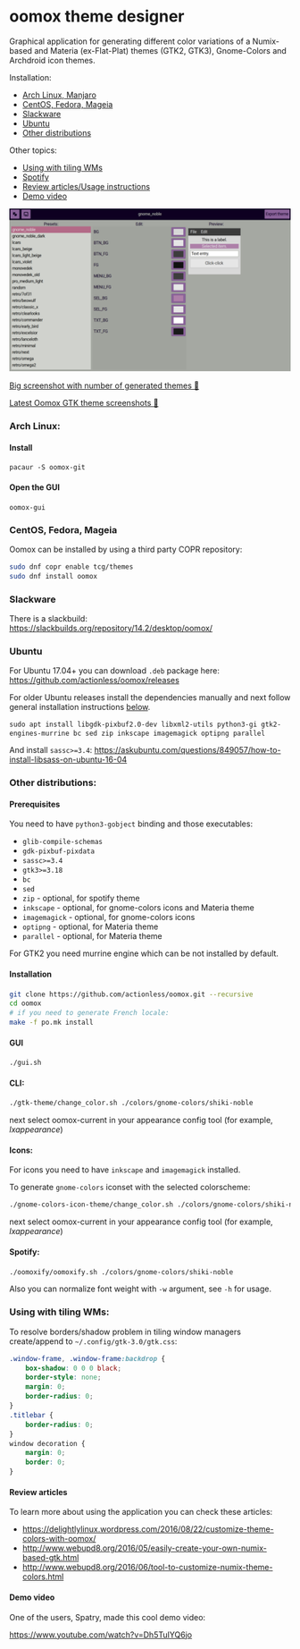 oomox theme designer
=====

Graphical application for generating different color variations of a Numix-based and Materia (ex-Flat-Plat) themes (GTK2, GTK3), Gnome-Colors and Archdroid icon themes.

Installation:
  * [Arch Linux, Manjaro](#arch-linux "")
  * [CentOS, Fedora, Mageia](#centos-fedora-mageia "")
  * [Slackware](#slackware "")
  * [Ubuntu](#ubuntu "")
  * [Other distributions](#other-distributions "")
 
Other topics:
  * [Using with tiling WMs](#using-with-tiling-wms "")
  * [Spotify](#spotify "")
  * [Review articles/Usage instructions](#review-articles "")
  * [Demo video](#demo-video "")


![Screenshot GUI](https://raw.githubusercontent.com/actionless/oomox/master/screenshot_gui.png "Screenshot GUI")

[Big screenshot with number of generated themes 🔗](http://orig15.deviantart.net/e1ee/f/2016/320/1/9/oomox_1_0_rc1_by_actionless-daomhmd.jpg)

[Latest Oomox GTK theme screenshots 🔗](https://github.com/actionless/oomox-gtk-theme/tree/master/screenshots)


### Arch Linux:

#### Install

```
pacaur -S oomox-git
```

#### Open the GUI

```
oomox-gui
```


### CentOS, Fedora, Mageia

Oomox can be installed by using a third party COPR repository:
```bash
sudo dnf copr enable tcg/themes
sudo dnf install oomox
```


### Slackware

There is a slackbuild:
https://slackbuilds.org/repository/14.2/desktop/oomox/


### Ubuntu

For Ubuntu 17.04+ you can download `.deb` package here:
https://github.com/actionless/oomox/releases


For older Ubuntu releases install the dependencies manually and next follow general installation instructions [below](#installation "").

```
sudo apt install libgdk-pixbuf2.0-dev libxml2-utils python3-gi gtk2-engines-murrine bc sed zip inkscape imagemagick optipng parallel
```

And install `sassc>=3.4`: https://askubuntu.com/questions/849057/how-to-install-libsass-on-ubuntu-16-04



### Other distributions:


#### Prerequisites

You need to have `python3-gobject` binding and those executables:
 - `glib-compile-schemas`
 - `gdk-pixbuf-pixdata`
 - `sassc>=3.4`
 - `gtk3>=3.18`
 - `bc`
 - `sed`
 - `zip` - optional, for spotify theme
 - `inkscape` - optional, for gnome-colors icons and Materia theme
 - `imagemagick` - optional, for gnome-colors icons
 - `optipng` - optional, for Materia theme
 - `parallel` - optional, for Materia theme

For GTK2 you need murrine engine which can be not installed by default.

#### Installation

```sh
git clone https://github.com/actionless/oomox.git --recursive
cd oomox
# if you need to generate French locale:
make -f po.mk install
```

#### GUI

```sh
./gui.sh
```


#### CLI:
```sh
./gtk-theme/change_color.sh ./colors/gnome-colors/shiki-noble
```

next select oomox-current in your appearance config tool (for example, _lxappearance_)


#### Icons:

For icons you need to have `inkscape` and `imagemagick` installed.

To generate `gnome-colors` iconset with the selected colorscheme:

```sh
./gnome-colors-icon-theme/change_color.sh ./colors/gnome-colors/shiki-noble
```

next select oomox-current in your appearance config tool (for example, _lxappearance_)


#### Spotify:
```sh
./oomoxify/oomoxify.sh ./colors/gnome-colors/shiki-noble
```

Also you can normalize font weight with `-w` argument, see `-h` for usage.



### Using with tiling WMs:

To resolve borders/shadow problem in tiling window managers create/append to 
`~/.config/gtk-3.0/gtk.css`:

```css
.window-frame, .window-frame:backdrop {
    box-shadow: 0 0 0 black;
    border-style: none;
    margin: 0;
    border-radius: 0;
}
.titlebar {
    border-radius: 0;
}
window decoration {
    margin: 0;
    border: 0;
}
```



#### Review articles

To learn more about using the application you can check these articles: 

  * https://delightlylinux.wordpress.com/2016/08/22/customize-theme-colors-with-oomox/
  * http://www.webupd8.org/2016/05/easily-create-your-own-numix-based-gtk.html
  * http://www.webupd8.org/2016/06/tool-to-customize-numix-theme-colors.html



#### Demo video

One of the users, Spatry, made this cool demo video:

https://www.youtube.com/watch?v=Dh5TuIYQ6jo
